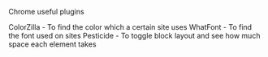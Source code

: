 Chrome useful plugins

ColorZilla - To find the color which a certain site uses
WhatFont - To find the font used on sites
Pesticide - To toggle block layout and see how much space each element takes
